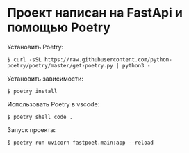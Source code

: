 # Проект написан на FastApi и помощью Poetry

Установить Poetry:
```
$ curl -sSL https://raw.githubusercontent.com/python-poetry/poetry/master/get-poetry.py | python3 -
```

Установить зависимости:
```
$ poetry install
```

Использовать Poetry в vscode:
```
$ poetry shell code .
```

Запуск проекта:
```
$ poetry run uvicorn fastpoet.main:app --reload
```
